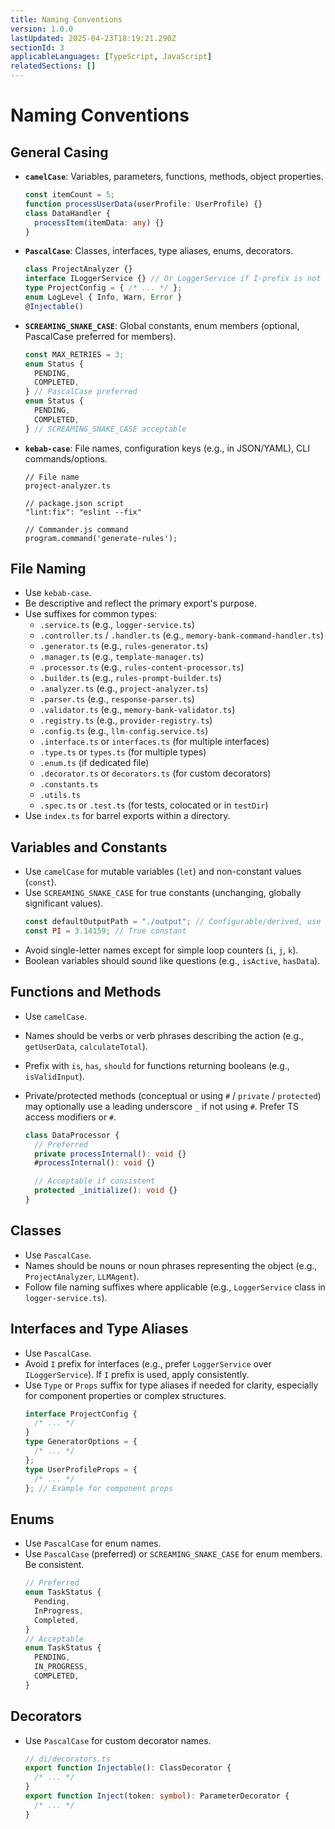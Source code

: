 ```yaml
---
title: Naming Conventions
version: 1.0.0
lastUpdated: 2025-04-23T18:19:21.290Z
sectionId: 3
applicableLanguages: [TypeScript, JavaScript]
relatedSections: []
---
```


# Naming Conventions

## General Casing

- **`camelCase`**: Variables, parameters, functions, methods, object properties.
  ```typescript
  const itemCount = 5;
  function processUserData(userProfile: UserProfile) {}
  class DataHandler {
    processItem(itemData: any) {}
  }
  ```
- **`PascalCase`**: Classes, interfaces, type aliases, enums, decorators.
  ```typescript
  class ProjectAnalyzer {}
  interface ILoggerService {} // Or LoggerService if I-prefix is not used team-wide
  type ProjectConfig = { /* ... */ };
  enum LogLevel { Info, Warn, Error }
  @Injectable()
  ```
- **`SCREAMING_SNAKE_CASE`**: Global constants, enum members (optional, PascalCase preferred for members).
  ```typescript
  const MAX_RETRIES = 3;
  enum Status {
    PENDING,
    COMPLETED,
  } // PascalCase preferred
  enum Status {
    PENDING,
    COMPLETED,
  } // SCREAMING_SNAKE_CASE acceptable
  ```
- **`kebab-case`**: File names, configuration keys (e.g., in JSON/YAML), CLI commands/options.

  ```
  // File name
  project-analyzer.ts

  // package.json script
  "lint:fix": "eslint --fix"

  // Commander.js command
  program.command('generate-rules');
  ```

## File Naming

- Use `kebab-case`.
- Be descriptive and reflect the primary export's purpose.
- Use suffixes for common types:
  - `.service.ts` (e.g., `logger-service.ts`)
  - `.controller.ts` / `.handler.ts` (e.g., `memory-bank-command-handler.ts`)
  - `.generator.ts` (e.g., `rules-generator.ts`)
  - `.manager.ts` (e.g., `template-manager.ts`)
  - `.processor.ts` (e.g., `rules-content-processor.ts`)
  - `.builder.ts` (e.g., `rules-prompt-builder.ts`)
  - `.analyzer.ts` (e.g., `project-analyzer.ts`)
  - `.parser.ts` (e.g., `response-parser.ts`)
  - `.validator.ts` (e.g., `memory-bank-validator.ts`)
  - `.registry.ts` (e.g., `provider-registry.ts`)
  - `.config.ts` (e.g., `llm-config.service.ts`)
  - `.interface.ts` or `interfaces.ts` (for multiple interfaces)
  - `.type.ts` or `types.ts` (for multiple types)
  - `.enum.ts` (if dedicated file)
  - `.decorator.ts` or `decorators.ts` (for custom decorators)
  - `.constants.ts`
  - `.utils.ts`
  - `.spec.ts` or `.test.ts` (for tests, colocated or in `testDir`)
- Use `index.ts` for barrel exports within a directory.

## Variables and Constants

- Use `camelCase` for mutable variables (`let`) and non-constant values (`const`).
- Use `SCREAMING_SNAKE_CASE` for true constants (unchanging, globally significant values).
  ```typescript
  const defaultOutputPath = "./output"; // Configurable/derived, use camelCase
  const PI = 3.14159; // True constant
  ```
- Avoid single-letter names except for simple loop counters (`i`, `j`, `k`).
- Boolean variables should sound like questions (e.g., `isActive`, `hasData`).

## Functions and Methods

- Use `camelCase`.
- Names should be verbs or verb phrases describing the action (e.g., `getUserData`, `calculateTotal`).
- Prefix with `is`, `has`, `should` for functions returning booleans (e.g., `isValidInput`).
- Private/protected methods (conceptual or using `#` / `private` / `protected`) may optionally use a leading underscore `_` if not using `#`. Prefer TS access modifiers or `#`.

  ```typescript
  class DataProcessor {
    // Preferred
    private processInternal(): void {}
    #processInternal(): void {}

    // Acceptable if consistent
    protected _initialize(): void {}
  }
  ```

## Classes

- Use `PascalCase`.
- Names should be nouns or noun phrases representing the object (e.g., `ProjectAnalyzer`, `LLMAgent`).
- Follow file naming suffixes where applicable (e.g., `LoggerService` class in `logger-service.ts`).

## Interfaces and Type Aliases

- Use `PascalCase`.
- Avoid `I` prefix for interfaces (e.g., prefer `LoggerService` over `ILoggerService`). If `I` prefix is used, apply consistently.
- Use `Type` or `Props` suffix for type aliases if needed for clarity, especially for component properties or complex structures.
  ```typescript
  interface ProjectConfig {
    /* ... */
  }
  type GeneratorOptions = {
    /* ... */
  };
  type UserProfileProps = {
    /* ... */
  }; // Example for component props
  ```

## Enums

- Use `PascalCase` for enum names.
- Use `PascalCase` (preferred) or `SCREAMING_SNAKE_CASE` for enum members. Be consistent.
  ```typescript
  // Preferred
  enum TaskStatus {
    Pending,
    InProgress,
    Completed,
  }
  // Acceptable
  enum TaskStatus {
    PENDING,
    IN_PROGRESS,
    COMPLETED,
  }
  ```

## Decorators

- Use `PascalCase` for custom decorator names.
  ```typescript
  // di/decorators.ts
  export function Injectable(): ClassDecorator {
    /* ... */
  }
  export function Inject(token: symbol): ParameterDecorator {
    /* ... */
  }
  ```
